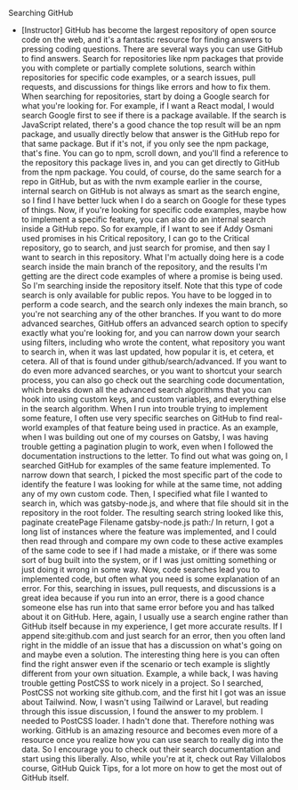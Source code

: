 Searching GitHub
- [Instructor] GitHub has become the largest repository of open source code on the web, and it's a fantastic resource for finding answers to pressing coding questions. There are several ways you can use GitHub to find answers. Search for repositories like npm packages that provide you with complete or partially complete solutions, search within repositories for specific code examples, or a search issues, pull requests, and discussions for things like errors and how to fix them. When searching for repositories, start by doing a Google search for what you're looking for. For example, if I want a React modal, I would search Google first to see if there is a package available. If the search is JavaScript related, there's a good chance the top result will be an npm package, and usually directly below that answer is the GitHub repo for that same package. But if it's not, if you only see the npm package, that's fine. You can go to npm, scroll down, and you'll find a reference to the repository this package lives in, and you can get directly to GitHub from the npm package. You could, of course, do the same search for a repo in GitHub, but as with the nvm example earlier in the course, internal search on GitHub is not always as smart as the search engine, so I find I have better luck when I do a search on Google for these types of things. Now, if you're looking for specific code examples, maybe how to implement a specific feature, you can also do an internal search inside a GitHub repo. So for example, if I want to see if Addy Osmani used promises in his Critical repository, I can go to the Critical repository, go to search, and just search for promise, and then say I want to search in this repository. What I'm actually doing here is a code search inside the main branch of the repository, and the results I'm getting are the direct code examples of where a promise is being used. So I'm searching inside the repository itself. Note that this type of code search is only available for public repos. You have to be logged in to perform a code search, and the search only indexes the main branch, so you're not searching any of the other branches. If you want to do more advanced searches, GitHub offers an advanced search option to specify exactly what you're looking for, and you can narrow down your search using filters, including who wrote the content, what repository you want to search in, when it was last updated, how popular it is, et cetera, et cetera. All of that is found under github/search/advanced. If you want to do even more advanced searches, or you want to shortcut your search process, you can also go check out the searching code documentation, which breaks down all the advanced search algorithms that you can hook into using custom keys, and custom variables, and everything else in the search algorithm. When I run into trouble trying to implement some feature, I often use very specific searches on GitHub to find real-world examples of that feature being used in practice. As an example, when I was building out one of my courses on Gatsby, I was having trouble getting a pagination plugin to work, even when I followed the documentation instructions to the letter. To find out what was going on, I searched GitHub for examples of the same feature implemented. To narrow down that search, I picked the most specific part of the code to identify the feature I was looking for while at the same time, not adding any of my own custom code. Then, I specified what file I wanted to search in, which was gatsby-node.js, and where that file should sit in the repository in the root folder. The resulting search string looked like this, paginate createPage Filename gatsby-node.js path:/ In return, I got a long list of instances where the feature was implemented, and I could then read through and compare my own code to these active examples of the same code to see if I had made a mistake, or if there was some sort of bug built into the system, or if I was just omitting something or just doing it wrong in some way. Now, code searches lead you to implemented code, but often what you need is some explanation of an error. For this, searching in issues, pull requests, and discussions is a great idea because if you run into an error, there is a good chance someone else has run into that same error before you and has talked about it on GitHub. Here, again, I usually use a search engine rather than GitHub itself because in my experience, I get more accurate results. If I append site:github.com and just search for an error, then you often land right in the middle of an issue that has a discussion on what's going on and maybe even a solution. The interesting thing here is you can often find the right answer even if the scenario or tech example is slightly different from your own situation. Example, a while back, I was having trouble getting PostCSS to work nicely in a project. So I searched, PostCSS not working site github.com, and the first hit I got was an issue about Tailwind. Now, I wasn't using Tailwind or Laravel, but reading through this issue discussion, I found the answer to my problem. I needed to PostCSS loader. I hadn't done that. Therefore nothing was working. GitHub is an amazing resource and becomes even more of a resource once you realize how you can use search to really dig into the data. So I encourage you to check out their search documentation and start using this liberally. Also, while you're at it, check out Ray Villalobos course, GitHub Quick Tips, for a lot more on how to get the most out of GitHub itself.